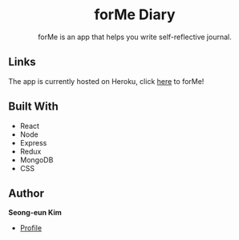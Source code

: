 


<h1 align="center">forMe Diary</h1>

<p align="center">forMe is an app that helps you write self-reflective journal. </p>

## Links

The app is currently hosted on Heroku, click [here](https://vast-dusk-72231.herokuapp.com/) to forMe!


## Built With

- React
- Node
- Express
- Redux
- MongoDB
- CSS


## Author

**Seong-eun Kim**

- [Profile](https://github.com/seongeunkimmy "Seong-eun Kim")

